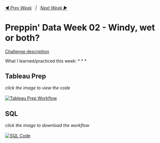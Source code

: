 <h6><a href="..\preppin-data-LYLY-LW\README.md">◀  Prev Week</a>&nbsp;&nbsp;&nbsp;|&nbsp;&nbsp;&nbsp;<a href="..\preppin-data-NYNY-NW\README.md">Next Week  ▶</a></h6>

# Preppin' Data Week 02 - Windy, wet or both?

[Challenge description](https://preppindata.blogspot.com/2019/02/2019-week-3.html)

What I learned/practiced this week:
*
*
*

## Tableau Prep
<i>click the image to view the code</i><br>
<br>
<a href="preppin-data-YYYY-WW.py">
<img src="img-python-code-YYYY-WW.png?raw=true" alt="Tableau Prep Workflow">
</a>

## SQL
<i>click the image to download the workflow</i><br>
<br>
<a href="preppin-data-YYYY-WW.yxzp">
<img src="img-alteryx-YYYY-WW.png?raw=true" alt="SQL Code">
</a>
